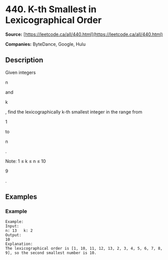 # 440. K-th Smallest in Lexicographical Order

**Source:** [https://leetcode.ca/all/440.html](https://leetcode.ca/all/440.html)

**Companies:** ByteDance, Google, Hulu

## Description

Given integers

n

and

k

, find the lexicographically k-th smallest
        integer in the range from

1

to

n

.

Note: 1 ≤ k ≤ n ≤ 10

9

.

## Examples

### Example

```
Example:
Input:
n: 13   k: 2
Output:
10
Explanation:
The lexicographical order is [1, 10, 11, 12, 13, 2, 3, 4, 5, 6, 7, 8, 9], so the second smallest number is 10.
```

